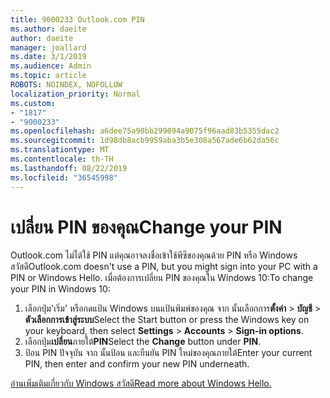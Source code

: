 ```yaml
---
title: 9000233 Outlook.com PIN
ms.author: daeite
author: daeite
manager: joallard
ms.date: 3/1/2019
ms.audience: Admin
ms.topic: article
ROBOTS: NOINDEX, NOFOLLOW
localization_priority: Normal
ms.custom:
- "1817"
- "9000233"
ms.openlocfilehash: a6dee75a90bb299094a9075f96aad83b5355dac2
ms.sourcegitcommit: 1d98db8acb9959aba3b5e308a567ade6b62da56c
ms.translationtype: MT
ms.contentlocale: th-TH
ms.lasthandoff: 08/22/2019
ms.locfileid: "36545998"
---
```

# <a name="change-your-pin"></a><span data-ttu-id="6cd9e-102">เปลี่ยน PIN ของคุณ</span><span class="sxs-lookup"><span data-stu-id="6cd9e-102">Change your PIN</span></span>

<span data-ttu-id="6cd9e-103">Outlook.com ไม่ได้ใช้ PIN แต่คุณอาจลงชื่อเข้าใช้พีซีของคุณด้วย PIN หรือ Windows สวัสดี</span><span class="sxs-lookup"><span data-stu-id="6cd9e-103">Outlook.com doesn't use a PIN, but you might sign into your PC with a PIN or Windows Hello.</span></span> <span data-ttu-id="6cd9e-104">เมื่อต้องการเปลี่ยน PIN ของคุณใน Windows 10:</span><span class="sxs-lookup"><span data-stu-id="6cd9e-104">To change your PIN in Windows 10:</span></span>

1. <span data-ttu-id="6cd9e-105">เลือกปุ่ม'เริ่ม' หรือกดแป้น Windows บนแป้นพิมพ์ของคุณ จาก นั้นเลือกการ**ตั้งค่า** > **บัญชี** > **ตัวเลือกการเข้าสู่ระบบ**</span><span class="sxs-lookup"><span data-stu-id="6cd9e-105">Select the Start button or press the Windows key on your keyboard, then select **Settings** > **Accounts** > **Sign-in options**.</span></span>
2. <span data-ttu-id="6cd9e-106">เลือกปุ่ม**เปลี่ยน**ภายใต้**PIN**</span><span class="sxs-lookup"><span data-stu-id="6cd9e-106">Select the **Change** button under **PIN**.</span></span>
3. <span data-ttu-id="6cd9e-107">ป้อน PIN ปัจจุบัน จาก นั้นป้อน และยืนยัน PIN ใหม่ของคุณภายใต้</span><span class="sxs-lookup"><span data-stu-id="6cd9e-107">Enter your current PIN, then enter and confirm your new PIN underneath.</span></span>

[<span data-ttu-id="6cd9e-108">อ่านเพิ่มเติมเกี่ยวกับ Windows สวัสดี</span><span class="sxs-lookup"><span data-stu-id="6cd9e-108">Read more about Windows Hello.</span></span>](https://support.microsoft.com/help/17215/)